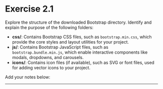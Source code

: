 # Exercise 2.1

Explore the structure of the downloaded Bootstrap directory. Identify and explain the purpose of the following folders:

- **css/**: Contains Bootstrap CSS files, such as `bootstrap.min.css`, which provide the core styles and layout utilities for your project.
- **js/**: Contains Bootstrap JavaScript files, such as `bootstrap.bundle.min.js`, which enable interactive components like modals, dropdowns, and carousels.
- **icons/**: Contains icon files (if available), such as SVG or font files, used for adding vector icons to your project.

Add your notes below:

--- 